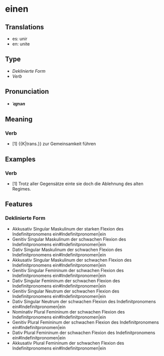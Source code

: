 # einen
## Translations
- es: unir
- en: unite
## Type
- _Deklinierte Form_
- _Verb_
## Pronunciation
- **_ˈaɪ̯nən_**
## Meaning
### Verb
- [1] {{K|trans.}} zur Gemeinsamkeit führen
## Examples
### Verb
- [1] Trotz aller Gegensätze einte sie doch die Ablehnung des alten Regimes.
## Features
### Deklinierte Form
- Akkusativ Singular Maskulinum der starken Flexion des Indefinitpronomens ein#Indefinitpronomen|ein
- Genitiv Singular Maskulinum der schwachen Flexion des Indefinitpronomens ein#Indefinitpronomen|ein
- Dativ Singular Maskulinum der schwachen Flexion des Indefinitpronomens ein#Indefinitpronomen|ein
- Akkusativ Singular Maskulinum der schwachen Flexion des Indefinitpronomens ein#Indefinitpronomen|ein
- Genitiv Singular Femininum der schwachen Flexion des Indefinitpronomens ein#Indefinitpronomen|ein
- Dativ Singular Femininum der schwachen Flexion des Indefinitpronomens ein#Indefinitpronomen|ein
- Genitiv Singular Neutrum der schwachen Flexion des Indefinitpronomens ein#Indefinitpronomen|ein
- Dativ Singular Neutrum der schwachen Flexion des Indefinitpronomens ein#Indefinitpronomen|ein
- Nominativ Plural Femininum der schwachen Flexion des Indefinitpronomens ein#Indefinitpronomen|ein
- Genitiv Plural Femininum der schwachen Flexion des Indefinitpronomens ein#Indefinitpronomen|ein
- Dativ Plural Femininum der schwachen Flexion des Indefinitpronomens ein#Indefinitpronomen|ein
- Akkusativ Plural Femininum der schwachen Flexion des Indefinitpronomens ein#Indefinitpronomen|ein
